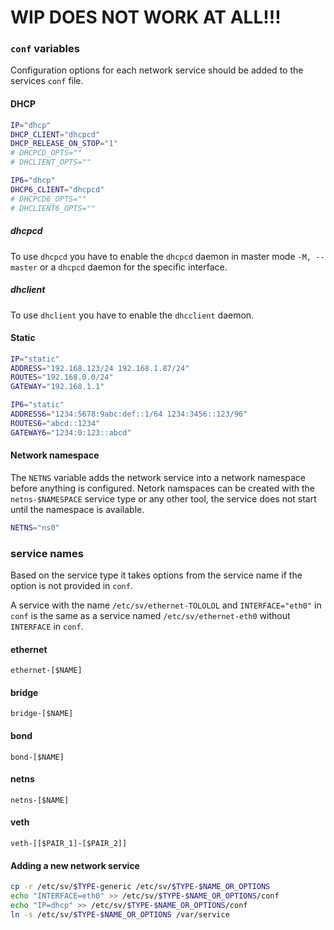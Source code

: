 # WIP DOES NOT WORK AT ALL!!!

### `conf` variables

Configuration options for each network service should be added to the services
`conf` file.

#### DHCP

```sh
IP="dhcp"
DHCP_CLIENT="dhcpcd"
DHCP_RELEASE_ON_STOP="1"
# DHCPCD_OPTS=""
# DHCLIENT_OPTS=""

IP6="dhcp"
DHCP6_CLIENT="dhcpcd"
# DHCPCD6_OPTS=""
# DHCLIENT6_OPTS=""
```

##### dhcpcd

To use `dhcpcd` you have to enable the `dhcpcd` daemon in master mode `-M, --master` or a `dhcpcd` daemon for the specific interface.

##### dhclient

To use `dhclient` you have to enable the `dhcclient` daemon.

#### Static

```sh
IP="static"
ADDRESS="192.168.123/24 192.168.1.87/24"
ROUTES="192.168.0.0/24"
GATEWAY="192.168.1.1"

IP6="static"
ADDRESS6="1234:5678:9abc:def::1/64 1234:3456::123/96"
ROUTES6="abcd::1234"
GATEWAY6="1234:0:123::abcd"
```

#### Network namespace

The `NETNS` variable adds the network service into a network namespace before anything is configured.
Netork namspaces can be created with the `netns-$NAMESPACE` service type or any other tool, the service does not start until the namespace is available.

```sh
NETNS="ns0"
```

### service names

Based on the service type it takes options from the service name if the option is not provided in `conf`.

A service with the name `/etc/sv/ethernet-TOLOLOL` and `INTERFACE="eth0"` in `conf` is the same as a service named `/etc/sv/ethernet-eth0` without `INTERFACE` in `conf`.

#### ethernet

`ethernet-[$NAME]`

#### bridge

`bridge-[$NAME]`

#### bond

`bond-[$NAME]`

#### netns

`netns-[$NAME]`

#### veth

`veth-[[$PAIR_1]-[$PAIR_2]]`

#### Adding a new network service

```sh
cp -r /etc/sv/$TYPE-generic /etc/sv/$TYPE-$NAME_OR_OPTIONS
echo "INTERFACE=eth0" >> /etc/sv/$TYPE-$NAME_OR_OPTIONS/conf
echo "IP=dhcp" >> /etc/sv/$TYPE-$NAME_OR_OPTIONS/conf
ln -s /etc/sv/$TYPE-$NAME_OR_OPTIONS /var/service
```
